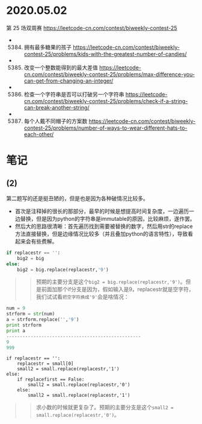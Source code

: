 
# 2020.05.02

第 25 场双周赛 https://leetcode-cn.com/contest/biweekly-contest-25
- 5384. 拥有最多糖果的孩子 https://leetcode-cn.com/contest/biweekly-contest-25/problems/kids-with-the-greatest-number-of-candies/
- 5385. 改变一个整数能得到的最大差值 https://leetcode-cn.com/contest/biweekly-contest-25/problems/max-difference-you-can-get-from-changing-an-integer/
- 5386. 检查一个字符串是否可以打破另一个字符串 https://leetcode-cn.com/contest/biweekly-contest-25/problems/check-if-a-string-can-break-another-string/
- 5387. 每个人戴不同帽子的方案数 https://leetcode-cn.com/contest/biweekly-contest-25/problems/number-of-ways-to-wear-different-hats-to-each-other/

# 笔记

## (2)

第二题写的还是挺丑陋的，但是也是因为各种破情况比较多。
- 首次是注释掉的很长的那部分，最早的时候是想提高时间复杂度，一边遍历一边替换，但是因为python的字符串是immutable的原因，比较麻烦，遂作罢。
- 然后大的思路很清晰：首先遍历找到需要被替换的数字，然后用str的replace方法直接替换，但是边缘情况比较多（并且叠加python的语言特性），导致看起来会有些费解。

```py
if replacestr == '':
    big2 = big
else:
    big2 = big.replace(replacestr,'9')
```
>> 预期的主要分支是这个`big2 = big.replace(replacestr,'9')`。但是前面加那个if分支是因为，假如输入是9，replacestr就是空字符，我们试试看`把空字符换成'9'`会是啥情况：
```py
num = 9
strform = str(num)
a = strform.replace('','9')
print strform
print a
--------------------------------------------------
9
999
```

```
if replacestr == '':
    replacestr = small[0]
    small2 = small.replace(replacestr,'1')
else:
    if replacefirst == False:
        small2 = small.replace(replacestr,'0')
    else:
        small2 = small.replace(replacestr,'1')
```
>> 求小数的时候就更复杂了。预期的主要分支是这个`small2 = small.replace(replacestr,'0')`。

